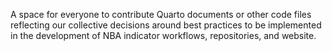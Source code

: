 A space for everyone to contribute Quarto documents or other code files reflecting our collective decisions around best practices to be implemented in the development of NBA indicator workflows, repositories, and website.
